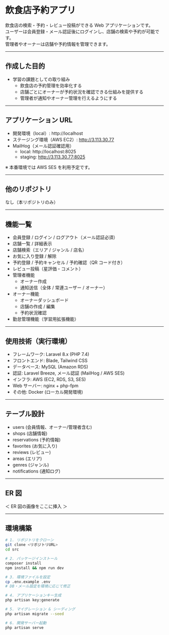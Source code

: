 # 飲食店予約アプリ

飲食店の検索・予約・レビュー投稿ができる Web アプリケーションです。  
ユーザーは会員登録・メール認証後にログインし、店舗の検索や予約が可能です。  
管理者やオーナーは店舗や予約情報を管理できます。

---

## 作成した目的
- 学習の課題としての取り組み
  - 飲食店の予約管理を効率化する
  - 店舗ごとにオーナーが予約状況を確認できる仕組みを提供する
  - 管理者が通知やオーナー管理を行えるようにする

---

## アプリケーション URL
- 開発環境（local）: http://localhost  
- ステージング環境（AWS EC2）: http://3.113.30.77  
- MailHog（メール認証確認用）
  - local: http://localhost:8025
  - staging: http://3.113.30.77:8025  

※ 本番環境では AWS SES を利用予定です。

---

## 他のリポジトリ
なし（本リポジトリのみ）

---

## 機能一覧
- 会員登録 / ログイン / ログアウト（メール認証必須）
- 店舗一覧 / 詳細表示
- 店舗検索（エリア / ジャンル / 店名）
- お気に入り登録 / 解除
- 予約登録 / 予約キャンセル / 予約確認（QR コード付き）
- レビュー投稿（星評価・コメント）
- 管理者機能
  - オーナー作成
  - 通知送信（全体 / 常連ユーザー / オーナー）
- オーナー機能
  - オーナーダッシュボード
  - 店舗の作成 / 編集
  - 予約状況確認
- 勤怠管理機能（学習用拡張機能）

---

## 使用技術（実行環境）
- フレームワーク: Laravel 8.x (PHP 7.4)
- フロントエンド: Blade, Tailwind CSS
- データベース: MySQL (Amazon RDS)
- 認証: Laravel Breeze, メール認証 (MailHog / AWS SES)
- インフラ: AWS (EC2, RDS, S3, SES)
- Web サーバー: nginx + php-fpm
- その他: Docker (ローカル開発環境)

---

## テーブル設計
- users (会員情報、オーナー/管理者含む)
- shops (店舗情報)
- reservations (予約情報)
- favorites (お気に入り)
- reviews (レビュー)
- areas (エリア)
- genres (ジャンル)
- notifications (通知ログ)

---

## ER 図
＜ ER 図の画像をここに挿入 ＞

---

## 環境構築
```bash
# 1. リポジトリをクローン
git clone <リポジトリURL>
cd src

# 2. パッケージインストール
composer install
npm install && npm run dev

# 3. 環境ファイルを設定
cp .env.example .env
# DB・メール設定を環境に応じて修正

# 4. アプリケーションキー生成
php artisan key:generate

# 5. マイグレーション & シーディング
php artisan migrate --seed

# 6. 開発サーバー起動
php artisan serve
